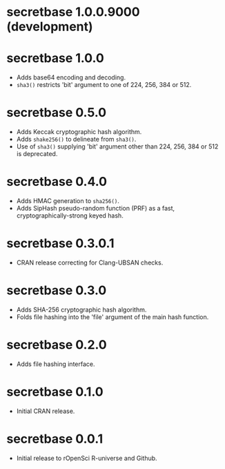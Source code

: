 # secretbase 1.0.0.9000 (development)

# secretbase 1.0.0

* Adds base64 encoding and decoding.
* `sha3()` restricts 'bit' argument to one of 224, 256, 384 or 512.

# secretbase 0.5.0

* Adds Keccak cryptographic hash algorithm.
* Adds `shake256()` to delineate from `sha3()`.
* Use of `sha3()` supplying 'bit' argument other than 224, 256, 384 or 512 is deprecated.

# secretbase 0.4.0

* Adds HMAC generation to `sha256()`.
* Adds SipHash pseudo-random function (PRF) as a fast, cryptographically-strong keyed hash.

# secretbase 0.3.0.1

* CRAN release correcting for Clang-UBSAN checks.

# secretbase 0.3.0

* Adds SHA-256 cryptographic hash algorithm.
* Folds file hashing into the 'file' argument of the main hash function.

# secretbase 0.2.0

* Adds file hashing interface.

# secretbase 0.1.0

* Initial CRAN release.

# secretbase 0.0.1

* Initial release to rOpenSci R-universe and Github.
